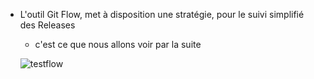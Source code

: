 - L'outil Git Flow, met à disposition une stratégie, pour le suivi simplifié des Releases

  * c'est ce que nous allons voir par la suite
  
  ![testflow](/devopsteam/courses/git/git_formation_part10/assets/n_git-flow.png)
  


